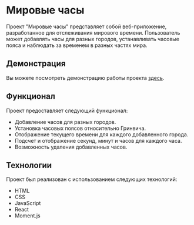 # Мировые часы

Проект "Мировые часы" представляет собой веб-приложение, разработанное для отслеживания мирового времени. Пользователь может добавлять часы для разных городов, устанавливать часовые пояса и наблюдать за временем в разных частях мира.

## Демонстрация
Вы можете посмотреть демонстрацию работы проекта [здесь](https://nikamurs.github.io/watches/).

## Функционал
Проект предоставляет следующий функционал:
- Добавление часов для разных городов.
- Установка часовых поясов относительно Гринвича.
- Отображение текущего времени для каждого добавленного города.
- Подсчет и отображение секунд, минут и часов для каждого часа.
- Возможность удаления добавленных часов.

## Технологии
Проект был реализован с использованием следующих технологий:
- HTML
- CSS
- JavaScript
- React
- Moment.js
